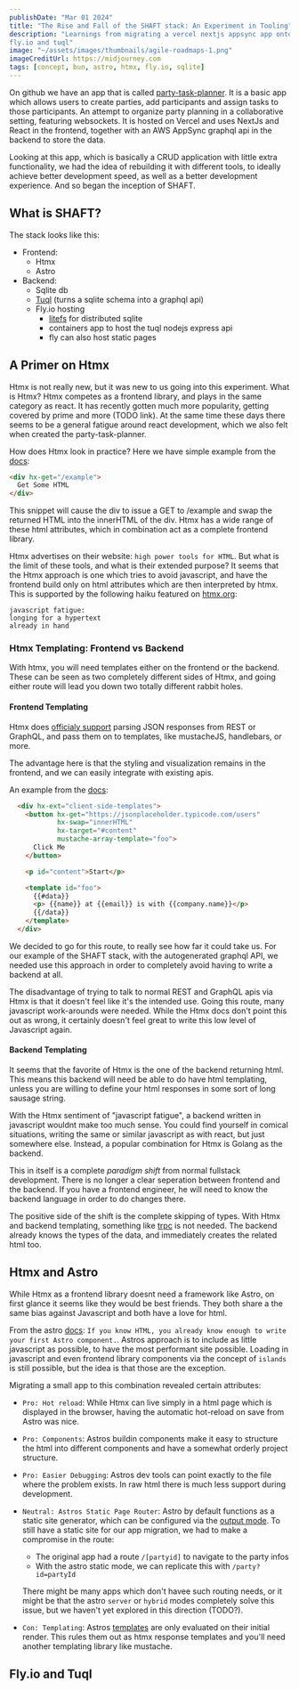 ```yaml
---
publishDate: "Mar 01 2024"
title: "The Rise and Fall of the SHAFT stack: An Experiment in Tooling"
description: "Learnings from migrating a vercel nextjs appsync app onto a stack made of sqlite, htmx, astro,
fly.io and tuql"
image: "~/assets/images/thumbnails/agile-roadmaps-1.png"
imageCreditUrl: https://midjourney.com
tags: [concept, bun, astro, htmx, fly.io, sqlite]
---
```


On github we have an app that is called
[party-task-planner](https://github.com/flyck/party-task-planner). It is a basic app which allows
users to create parties, add participants and assign tasks to those participants. An attempt to
organize party planning in a collaborative setting, featuring websockets. It is hosted on Vercel
and uses NextJs and React in the frontend, together with an AWS AppSync graphql api in the backend
to store the data.

Looking at this app, which is basically a CRUD application with little extra functionality, we had
the idea of rebuilding it with different tools, to ideally achieve better development speed, as
well as a better development experience. And so began the inception of SHAFT.

## What is SHAFT?

The stack looks like this:
- Frontend:
  - Htmx
  - Astro
- Backend:
  - Sqlite db
  - [Tuql](https://github.com/bradleyboy/tuql) (turns a sqlite schema into a graphql api)
  - Fly.io hosting
    - [litefs](https://fly.io/docs/litefs/) for distributed sqlite
    - containers app to host the tuql nodejs express api
    - fly can also host static pages

## A Primer on Htmx

Htmx is not really new, but it was new to us going into this experiment. What is Htmx? Htmx
competes as a frontend library, and plays in the same category as react. It has recently gotten
much more popularity, getting covered by prime and more (TODO link). At the same time these days
there seems to be a general fatigue around react development, which we also felt when created the
party-task-planner.

How does Htmx look in practice? Here we have simple example from the
[docs](https://htmx.org/attributes/hx-get/):
```html
<div hx-get="/example">
  Get Some HTML
</div>
```

This snippet will cause the div to issue a GET to /example and swap the returned HTML into the
innerHTML of the div. Htmx has a wide range of these html attributes, which in combination act as
a complete frontend library.

Htmx advertises on their website: `high power tools for HTML`. But what is the limit of these
tools, and what is their extended purpose?  It seems that the Htmx approach is one which tries to
avoid javascript, and have the frontend build only on html attributes which are then interpreted
by htmx. This is supported by the following haiku featured on [htmx.org](htmx.org):

```
javascript fatigue:
longing for a hypertext
already in hand
```

### Htmx Templating: Frontend vs Backend

With htmx, you will need templates either on the frontend or the backend. These can be seen as two
completely different sides of Htmx, and going either route will lead you down two totally
different rabbit holes.

#### Frontend Templating

Htmx does [officialy support](https://htmx.org/extensions/client-side-templates/) parsing JSON
responses from REST or GraphQL, and pass them on to templates, like mustacheJS, handlebars, or
more.

The advantage here is that the styling and visualization remains in the frontend, and we can
easily integrate with existing apis.

An example from the [docs](https://htmx.org/extensions/client-side-templates/):
```html
  <div hx-ext="client-side-templates">
    <button hx-get="https://jsonplaceholder.typicode.com/users"
            hx-swap="innerHTML"
            hx-target="#content"
            mustache-array-template="foo">
      Click Me
    </button>

    <p id="content">Start</p>

    <template id="foo">
      {{#data}}
      <p> {{name}} at {{email}} is with {{company.name}}</p>
      {{/data}}
    </template>
  </div>
```

We decided to go for this route, to really see how far it could take us. For our example of the
SHAFT stack, with the autogenerated graphql API, we needed use this approach in order to
completely avoid having to write a backend at all.


The disadvantage of trying to talk to normal REST and GraphQL apis via Htmx is that it doesn't
feel like it's the intended use. Going this route, many javascript work-arounds were needed. While
the Htmx docs don't point this out as wrong, it certainly doesn't feel great to write this low
level of Javascript again.

#### Backend Templating

It seems that the favorite of Htmx is the one of the backend returning html. This means this
backend will need be able to do have html templating, unless you are willing to define your html
responses in some sort of long sausage string.

With the Htmx sentiment of "javascript fatigue", a backend written in javascript wouldnt make too
much sense. You could find yourself in comical situations, writing the same or similar javascript
as with react, but just somewhere else. Instead, a popular combination for Htmx is Golang as the
backend.

This in itself is a complete *paradigm shift* from normal fullstack development. There is no
longer a clear seperation between frontend and the backend. If you have a frontend engineer, he
will need to know the backend language in order to do changes there.


The positive side of the shift is the complete skipping of types. With Htmx and backend
templating, something like [trpc](https://trpc.io) is not needed. The backend already knows the
types of the data, and immediately creates the related html too.

## Htmx and Astro

While Htmx as a frontend library doesnt need a framework like Astro, on first glance it seems like
they would be best friends. They both share a the same bias against Javascript and both have a
love for html.

From the astro [docs](https://docs.astro.build/en/basics/astro-syntax/): `If you know HTML, you
already know enough to write your first Astro component.`. Astros approach is to include as little
javascript as possible, to have the most performant site possible. Loading in javascript and even
frontend library components via the concept of `islands` is still possible, but the idea is that
those are the exception.

Migrating a small app to this combination revealed certain attributes:
- `Pro: Hot reload`: While Htmx can live simply in a html page which is displayed in the browser,
  having the automatic hot-reload on save from Astro was nice.
- `Pro: Components`: Astros buildin components make it easy to structure the html into different
  components and have a somewhat orderly project structure.
- `Pro: Easier Debugging`: Astros dev tools can point exactly to the file where the problem
  exists. In raw html there is much less support during development.
- `Neutral: Astros Static Page Router`: Astro by default functions as a static site generator,
  which can be configured via the [output
  mode](https://docs.astro.build/en/basics/rendering-modes/). To still have a static site for our
  app migration, we had to make a compromise in the route:
  - The original app had a route `/[partyid]` to navigate to the party infos
  - With the astro static mode, we can replicate this with `/party?id=partyId`

  There might be many apps which don't havee such routing needs, or it might be that the astro
  `server` or `hybrid` modes completely solve this issue, but we haven't yet explored in this
  direction (TODO?).
- `Con: Templating`: Astros [templates](https://docs.astro.build/en/basics/astro-syntax/) are only
  evaluated on their initial render. This rules them out as htmx response templates and you'll
  need another templating library like mustache.


## Fly.io and Tuql
